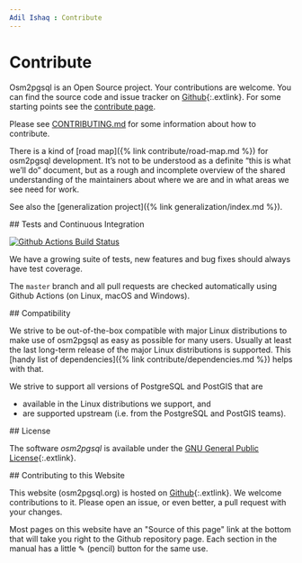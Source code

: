 ```yaml
---
Adil Ishaq : Contribute
---
```


# Contribute

Osm2pgsql is an Open Source project. Your contributions are welcome. You can
find the source code and issue tracker on
[Github](https://github.com/openstreetmap/osm2pgsql){:.extlink}. For some
starting points see the
[contribute page](https://github.com/openstreetmap/osm2pgsql/contribute).

Please see [CONTRIBUTING.md](https://github.com/openstreetmap/osm2pgsql/blob/master/CONTRIBUTING.md)
for some information about how to contribute.

There is a kind of [road map]({% link contribute/road-map.md %}) for osm2pgsql
development. It’s not to be understood as a definite “this is what we’ll do”
document, but as a rough and incomplete overview of the shared understanding of
the maintainers about where we are and in what areas we see need for work.

See also the [generalization project]({% link generalization/index.md %}).

<section markdown="1">
## Tests and Continuous Integration

[![Github Actions Build Status](https://github.com/openstreetmap/osm2pgsql/workflows/CI/badge.svg?branch=master)](https://github.com/openstreetmap/osm2pgsql/actions)

We have a growing suite of tests, new features and bug fixes should always
have test coverage.

The `master` branch and all pull requests are checked automatically using
Github Actions (on Linux, macOS and Windows).

</section>

<section markdown="1">
## Compatibility

We strive to be out-of-the-box compatible with major Linux distributions to
make use of osm2pgsql as easy as possible for many users. Usually at least
the last long-term release of the major Linux distributions is supported.
This [handy list of dependencies]({% link contribute/dependencies.md %})
helps with that.

We strive to support all versions of PostgreSQL and PostGIS that are

* available in the Linux distributions we support, and
* are supported upstream (i.e. from the PostgreSQL and PostGIS teams).

</section>

<section markdown="1">
## License

The software *osm2pgsql* is available under the [GNU General Public
License](https://www.gnu.org/licenses/old-licenses/gpl-2.0.html){:.extlink}.
</section>

<section markdown="1">
## Contributing to this Website

This website (osm2pgsql.org) is hosted on
[Github](https://github.com/openstreetmap/osm2pgsql-website){:.extlink}. We
welcome contributions to it. Please open an issue, or even better, a pull
request with your changes.

Most pages on this website have an "Source of this page" link at the bottom
that will take you right to the Github repository page. Each section in the
manual has a little ✎ (pencil) button for the same use.
</section>
